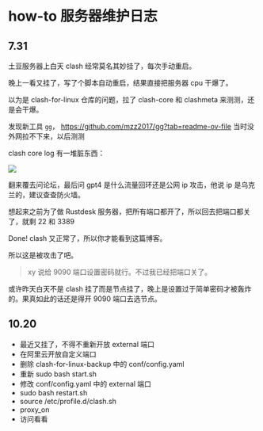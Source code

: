 # how-to 服务器维护日志

## 7.31

土豆服务器上白天 clash 经常莫名其妙挂了，每次手动重启。

晚上一看又挂了，写了个脚本自动重启，结果直接把服务器 cpu 干爆了。

以为是 clash-for-linux 仓库的问题，拉了 clash-core 和 clashmeta 来测测，还是会干爆。

发现新工具 `gg`， https://github.com/mzz2017/gg?tab=readme-ov-file 当时没外网拉不下来，以后测测

clash core log 有一堆脏东西：

![](https://telegraph-image-bhi.pages.dev/file/ea010a8ac7358b859ce23.png)

翻来覆去问论坛，最后问 gpt4 是什么流量回环还是公网 ip 攻击，他说 ip 是乌克兰的，建议查查防火墙。

想起来之前为了做 Rustdesk 服务器，把所有端口都开了，所以回去把端口都关了，就剩 22 和 3389

Done! clash 又正常了，所以你才能看到这篇博客。

所以这是被攻击了吧。

> xy 说给 9090 端口设置密码就行。不过我已经把端口关了。

或许昨天白天不是 clash 挂了而是节点挂了，晚上是设置过于简单密码才被轰炸的。果真如此的话还是得开 9090 端口去选节点。

## 10.20

- 最近又挂了，不得不重新开放 external 端口
- 在阿里云开放自定义端口
- 删除 clash-for-linux-backup 中的 conf/config.yaml
- 重新 sudo bash start.sh
- 修改 conf/config.yaml 中的 external 端口
- sudo bash restart.sh
- source /etc/profile.d/clash.sh
- proxy_on
- 访问看看

